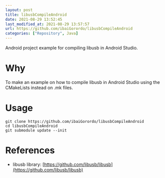 ```yaml
---
layout: post
title: libusbCompileAndroid
date: 2021-08-29 13:52:45 
last_modified_at: 2021-08-29 13:57:57 
url: https://github.com/ibaiGorordo/libusbCompileAndroid
categories: ["Repository", Java]
---
```

 Android project example for compiling libusb in Android Studio.
 
# Why
To make an example on how to compile libusb in Android Studio using the CMakeLists instead on .mk files.

# Usage
```
git clone https://github.com/ibaiGorordo/libusbCompileAndroid
cd libusbCompileAndroid
git submodule update --init
```

# References
- libusb library: [https://github.com/libusb/libusb](https://github.com/libusb/libusb)
